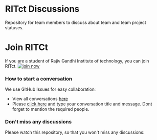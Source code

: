 # RITct Discussions
Repository for team members to discuss about team and team project statuses.

# Join RITCt
If you are a student of Rajiv Gandhi Institute of technology, you can join RITct. 
[![join now](http://imwarriortools.com/wp-content/uploads/2014/05/JoinNow.jpg)](https://github.com/RITct/RITct-discussions/discussions/25)
### How to start a conversation
We use GitHub Issues for easy collaboration:
* View all conversations [here](https://github.com/RITct/RITct-discussions/discussions)
* Please [click here](https://github.com/RITct/RITct-discussions/discussions/new) and type your conversation title and message. Dont forget to mention the required people.

### Don't miss any discussions
Please watch this repository, so that you won't miss any discussions:
